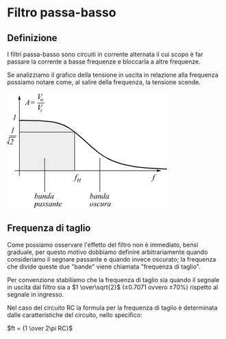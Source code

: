 # Filtro passa-basso

## Definizione
I filtri passa-basso sono circuiti in corrente alternata il cui scopo è far passare la corrente a basse frequenze e bloccarla a altre frequenze.

Se analizziamo il grafico della tensione in uscita in relazione alla frequenza possiamo notare come, al salire della frequenza, la tensione scende.

![Grafico andamento tensione su frequenza](/resources/images/grafico-filtro-passa-basso.png)

## Frequenza di taglio
Come possiamo osservare l'effetto del filtro non è immediato, bensì graduale, per questo motivo dobbiamo definire arbitrariamente quando consideriamo il segnare passante e quando invece oscurato; la frequenza che divide queste due "bande" viene chiamata "frequenza di taglio".

Per convenzione stabiliamo che la frequenza di taglio sia quando il segnale in uscita dal filtro sia a $1 \over\sqrt{2}$ ($\pm 0.7071$ ovvero $\pm 70\%$) rispetto al segnale in ingresso.

Nel caso del circuito RC la formula per la frequenza di taglio è determinata dalle caratteristiche del circuito, nello specifico:

$ft = {1 \over 2\pi RC}$
